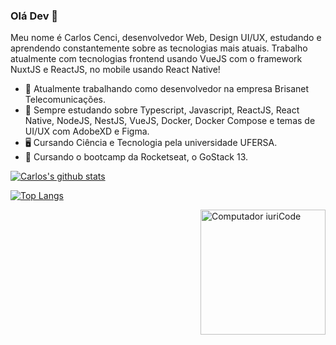 ### Olá Dev 👋

Meu nome é Carlos Cenci, desenvolvedor Web, Design UI/UX, estudando e aprendendo constantemente sobre as tecnologias mais atuais. Trabalho atualmente com tecnologias frontend usando VueJS com o framework NuxtJS e ReactJS, no mobile usando React Native!

- 🔭 Atualmente trabalhando como desenvolvedor na empresa Brisanet Telecomunicações.
- 🌱 Sempre estudando sobre Typescript, Javascript, ReactJS, React Native, NodeJS, NestJS, VueJS, Docker, Docker Compose e temas de UI/UX com AdobeXD e Figma.
- 🖥 Cursando Ciência e Tecnologia pela universidade UFERSA.
- 🚀 Cursando o bootcamp da Rocketseat, o GoStack 13.

<div align="left" >

[![Carlos's github stats](https://github-readme-stats.vercel.app/api?username=carloscenci&show_icons=true&theme=dracula)](https://github.com/anuraghazra/github-readme-stats)

[![Top Langs](https://github-readme-stats.vercel.app/api/top-langs/?username=carloscenci&layout=default&theme=dracula)](https://github.com/anuraghazra/github-readme-stats)

<img src="https://www.clipartmax.com/png/full/292-2925302_graphic-design-ui-ux-design-png.png" min-width="200px" max-width="200px" width="200px" align="right" alt="Computador iuriCode">
</div>